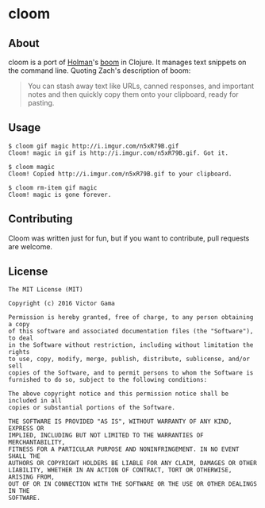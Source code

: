 # cloom

## About
cloom is a port of [Holman](http://zachholman.com)'s [boom](https://github.com/holman/boom) in Clojure. It manages
text snippets on the command line. Quoting Zach's description of boom:

> You can stash away text like URLs, canned responses, and important notes and then quickly copy them onto your clipboard, ready for pasting.

## Usage

```
$ cloom gif magic http://i.imgur.com/n5xR79B.gif
Cloom! magic in gif is http://i.imgur.com/n5xR79B.gif. Got it.

$ cloom magic
Cloom! Copied http://i.imgur.com/n5xR79B.gif to your clipboard.

$ cloom rm-item gif magic
Cloom! magic is gone forever.
```

## Contributing
Cloom was written just for fun, but if you want to contribute, pull requests are welcome.

## License

```
The MIT License (MIT)

Copyright (c) 2016 Victor Gama

Permission is hereby granted, free of charge, to any person obtaining a copy
of this software and associated documentation files (the "Software"), to deal
in the Software without restriction, including without limitation the rights
to use, copy, modify, merge, publish, distribute, sublicense, and/or sell
copies of the Software, and to permit persons to whom the Software is
furnished to do so, subject to the following conditions:

The above copyright notice and this permission notice shall be included in all
copies or substantial portions of the Software.

THE SOFTWARE IS PROVIDED "AS IS", WITHOUT WARRANTY OF ANY KIND, EXPRESS OR
IMPLIED, INCLUDING BUT NOT LIMITED TO THE WARRANTIES OF MERCHANTABILITY,
FITNESS FOR A PARTICULAR PURPOSE AND NONINFRINGEMENT. IN NO EVENT SHALL THE
AUTHORS OR COPYRIGHT HOLDERS BE LIABLE FOR ANY CLAIM, DAMAGES OR OTHER
LIABILITY, WHETHER IN AN ACTION OF CONTRACT, TORT OR OTHERWISE, ARISING FROM,
OUT OF OR IN CONNECTION WITH THE SOFTWARE OR THE USE OR OTHER DEALINGS IN THE
SOFTWARE.
```
